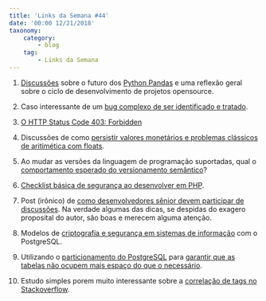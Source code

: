 ```yaml
---
title: 'Links da Semana #44'
date: '00:00 12/21/2018'
taxonomy:
    category:
        - blog
    tag:
        - Links da Semana
---
```


1. [Discussões](https://www.dataschool.io/future-of-pandas/) sobre o futuro dos [Python Pandas](https://pandas.pydata.org/) e uma reflexão geral sobre o ciclo de desenvolvimento de projetos opensource.

1. Caso interessante de um [bug complexo de ser identificado e tratado](https://info.cloudquant.com/2018/12/numpyleaks/).

1. [O HTTP Status Code 403: Forbidden](https://evertpot.com/http/403-forbidden)

1. Discussões de como [persistir valores monetários e  problemas clássicos de aritimética com floats](https://evertpot.com/currencies-floats/).

1. Ao mudar as versões da linguagem de programação suportadas, qual o [comportamento esperado do versionamento semântico](https://blog.whiteoctober.co.uk/2018/11/15/semantic-versioning-when-you-change-the-required-programming-language-version/)?

1. [Checklist básica de segurança ao desenvolver em PHP](https://hackernoon.com/the-ultimate-php-security-checklist-eec9895f2fa3).

1. Post (irônico) de [como desenvolvedores sênior devem participar de discussões](https://www.tomasvotruba.cz/blog/2018/03/19/how-to-criticize-like-a-senior-programmer/). Na verdade algumas das dicas, se despidas do exagero proposital do autor, são boas e merecem alguma atenção.

1. Modelos de [criptografia e segurança em sistemas de informação](https://blog.2ndquadrant.com/databases-vs-encryption/) com o PostgreSQL.  

1. Utilizando o [particionamento do PostgreSQL](https://www.postgresql.org/docs/current/ddl-partitioning.html) para [garantir que as tabelas não ocupem mais espaço do que o necessário](https://blog.dataegret.com/2018/12/keeping-postgres-tidy-with-partitioning.html).

1. Estudo simples porem muito interessante sobre a [correlação de tags no Stackoverflow](https://towardsdatascience.com/tagoverflow-correlating-tags-in-stackoverflow-66e2b0e1117b).
